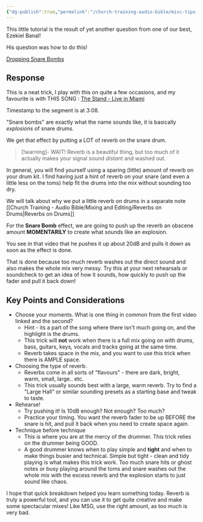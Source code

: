 ```yaml
---
{"dg-publish":true,"permalink":"/church-training-audio-bible/misc-tips-and-trivia/snare-bombs-an-explosive-trick/"}
---
```


This little tutorial is the result of yet another question from one of our best, Ezekiel Banal!

His question was how to do this!

[Dropping Snare Bombs](https://youtube.com/shorts/EttcEx_IYaE?si=vnnfT9MBBRGKoTIp)

## Response
This is a neat trick, I play with this on quite a few occasions, and my favourite is with THIS SONG : [The Stand - Live in Miami ](https://youtu.be/EruXNSaSJAc?si=Kz0XESlnAimgB2l7&t=188)

Timestamp to the segment is at 3:08.

"Snare bombs" are exactly what the name sounds like, it is basically _explosions_ of snare drums.

We get that effect by putting a LOT of reverb on the snare drum.

> [!warning]- WAIT!
> Reverb is a beautiful thing, but too much of it actually makes your signal sound *distant* and washed out.

In general, you will find yourself using a sparing (little) amount of reverb on your drum kit. 
I find having just a hint of reverb on your snare (and even a little less on the toms) help fit the drums into the mix without sounding too dry.

We will talk about why we put a little reverb on drums in a separate note [[Church Training - Audio Bible/Mixing and Editing/Reverbs on Drums\|Reverbs on Drums]]

For the **Snare Bomb** effect, we are going to push up the reverb an obscene amount **MOMENTARILY** to create what sounds like an explosion.

You see in that video that he pushes it up about 20dB and pulls it down as soon as the effect is done.

That is done because too much reverb washes out the direct sound and also makes the whole mix very messy. Try this at your next rehearsals or soundcheck to get an idea of how it sounds, how quickly to push up the fader and pull it back down!


## Key Points and Considerations

- Choose your moments. What is one thing in common from the first video linked and the second?
	- Hint - its a part of the song where there isn't much going on, and the highlight is the drums. 
	- This trick will **not** work when there is a full mix going on with drums, bass, guitars, keys, vocals and tracks going at the same time.
	- Reverb takes space in the mix, and you want to use this trick when there is AMPLE space.
- Choosing the type of reverb.
	- Reverbs come in all sorts of "flavours" - there are dark, bright, warm, small, large.. etc.
	- This trick usually sounds best with a large, warm reverb. Try to find a "Large Hall" or similar sounding presets as a starting base and tweak to taste.
- Rehearse!
	- Try pushing it! Is 10dB enough? Not enough? Too much?
	- Practice your timing. You want the reverb fader to be up BEFORE the snare is hit, and pull it back when you need to create space again.
- Technique before technique
	- This is where you are at the mercy of the drummer. This trick relies on the drummer being GOOD.
	- A good drummer knows when to play simple and **tight** and when to make things busier and technical. Simple but tight - clean and tidy playing is what makes this trick work. Too much snare hits or ghost notes or busy playing around the toms and snare washes out the whole mix with the excess reverb and the explosion starts to just sound like chaos.



I hope that quick breakdown helped you learn something today. Reverb is truly a powerful tool, and you can use it to get quite creative and make some spectacular mixes! Like MSG, use the right amount, as too much is very bad.

